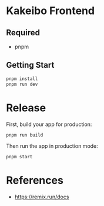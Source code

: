 # Kakeibo Frontend

## Required

- pnpm

## Getting Start

```sh
pnpm install
pnpm run dev
```

# Release

First, build your app for production:

```sh
pnpm run build
```

Then run the app in production mode:

```sh
pnpm start
```


# References

- https://remix.run/docs
